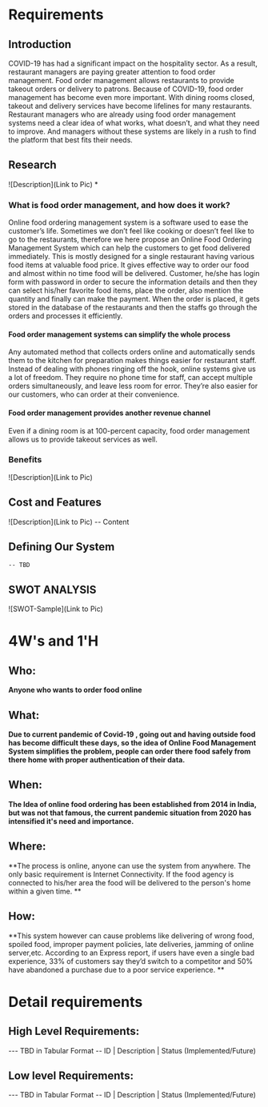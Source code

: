 
# Requirements
## Introduction
 COVID-19 has had a significant impact on the hospitality sector. As a result, restaurant managers are paying greater attention to food order management.
Food order management allows restaurants to provide takeout orders or delivery to patrons. Because of COVID-19, food order management has become even more important. With dining rooms closed, takeout and delivery services have become lifelines for many restaurants.
Restaurant managers who are already using food order management systems need a clear idea of what works, what doesn’t, and what they need to improve. And managers without these systems are likely in a rush to find the platform that best fits their needs.


## Research
![Description](Link to Pic)
* 
### What is food order management, and how does it work?

Online food ordering management system is a software used to ease the customer’s life. Sometimes we don’t feel like cooking or doesn’t feel like to go to the restaurants, therefore we here propose an Online Food Ordering Management System which can help the customers to get food delivered immediately. This is mostly designed for a single restaurant having various food items at valuable food price. It gives effective way to order our food and almost within no time food will be delivered. Customer, he/she has login form with password in order to secure the information details and then they can select his/her favorite food items, place the order, also mention the quantity and finally can make the payment. When the order is placed, it gets stored in the database of the restaurants and then the staffs go through the orders and processes it efficiently.

#### Food order management systems can simplify the whole process

Any automated method that collects orders online and automatically sends them to the kitchen for preparation makes things easier for restaurant staff.
Instead of dealing with phones ringing off the hook, online systems give us a lot of freedom. They require no phone time for staff, can accept multiple orders simultaneously, and leave less room for error. They’re also easier for our customers, who can order at their convenience.

#### Food order management provides another revenue channel

Even if a dining room is at 100-percent capacity, food order management allows us to provide takeout services as well.

### Benefits
![Description](Link to Pic)

## Cost and Features
![Description](Link to Pic)
-- Content 
## Defining Our System
    -- TBD
## SWOT ANALYSIS
![SWOT-Sample](Link to Pic)

# 4W&#39;s and 1&#39;H

## Who:

**Anyone who wants to order food online**

## What:

**Due to current pandemic of  Covid-19 , going out and having outside food has become difficult these days, so the idea of Online Food Management System simplifies the problem, people can order there food safely from there home with proper authentication of their data.**

## When:

**The Idea of online food ordering has been established from 2014 in India, but was not that famous, the current pandemic situation from 2020 has intensified it's need and importance.**

## Where:

**The process is online, anyone can use the system from anywhere. The only basic requirement is Internet Connectivity. If the food agency is connected to his/her area the food will be delivered to the person's home within a given time. **

## How:

**This system however can cause problems like delivering of wrong food, spoiled food, improper payment policies, late deliveries, jamming of online server,etc. According to an Express report, if users have even a single bad experience, 33% of  customers say they’d switch to a competitor and 50% have abandoned a purchase due to a poor service experience.
**

# Detail requirements
## High Level Requirements:
--- TBD in Tabular Format 
-- ID | Description | Status (Implemented/Future)


##  Low level Requirements:
--- TBD in Tabular Format 
-- ID | Description | Status (Implemented/Future)
